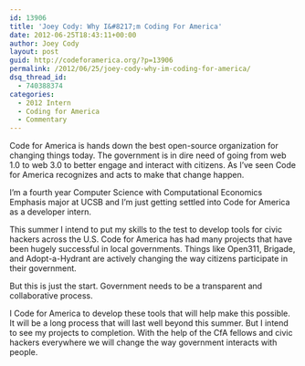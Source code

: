 ```yaml
---
id: 13906
title: 'Joey Cody: Why I&#8217;m Coding For America'
date: 2012-06-25T18:43:11+00:00
author: Joey Cody
layout: post
guid: http://codeforamerica.org/?p=13906
permalink: /2012/06/25/joey-cody-why-im-coding-for-america/
dsq_thread_id:
  - 740388374
categories:
  - 2012 Intern
  - Coding for America
  - Commentary
---
```

Code for America is hands down the best open-source organization for changing things today. The government is in dire need of going from web 1.0 to web 3.0 to better engage and interact with citizens. As I’ve seen Code for America recognizes and acts to make that change happen.

I&#8217;m a fourth year Computer Science with Computational Economics Emphasis major at UCSB and I&#8217;m just getting settled into Code for America as a developer intern.

This summer I intend to put my skills to the test to develop tools for civic hackers across the U.S. Code for America has had many projects that have been hugely successful in local governments. Things like Open311, Brigade, and Adopt-a-Hydrant are actively changing the way citizens participate in their government.

But this is just the start. Government needs to be a transparent and collaborative process.

I Code for America to develop these tools that will help make this possible. It will be a long process that will last well beyond this summer. But I intend to see my projects to completion. With the help of the CfA fellows and civic hackers everywhere we will change the way government interacts with people.

&nbsp;